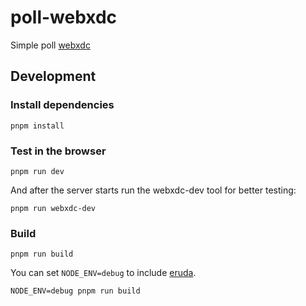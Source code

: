 # poll-webxdc

Simple poll [webxdc](https://webxdc.org)

## Development

### Install dependencies

```
pnpm install
```

### Test in the browser

```
pnpm run dev
```

And after the server starts run the webxdc-dev tool for better testing:

```
pnpm run webxdc-dev
```

### Build

```
pnpm run build
```

You can set `NODE_ENV=debug` to include [eruda](https://github.com/liriliri/eruda).

```
NODE_ENV=debug pnpm run build
```